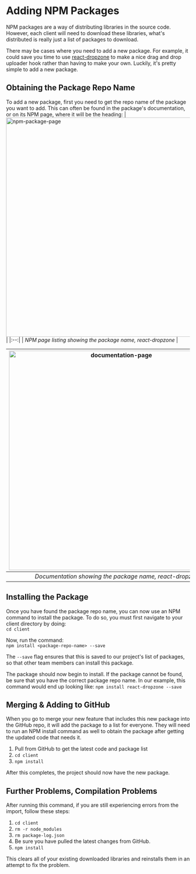 # Adding NPM Packages
NPM packages are a way of distributing libraries in the source code. However, each client will need to download these libraries, what's distributed is really just a list of packages to download.

There may be cases where you need to add a new package. For example, it could save you time to use [react-dropzone](https://react-dropzone.js.org/) to make a nice drag and drop uploader hook rather than having to make your own. Luckily, it's pretty simple to add a new package.

## Obtaining the Package Repo Name

To add a new package, first you need to get the repo name of the package you want to add. This can often be found in the package's documentation, or on its NPM page, where it will be the heading:
| <img width="600" alt="npm-package-page" src="https://user-images.githubusercontent.com/14037442/139160615-a6035b7f-9c36-4caf-a799-bb15d5741d3e.png"> |
|:--:| 
| *NPM page listing showing the package name, react-dropzone* |

| <img width="600" alt="documentation-page" src="https://user-images.githubusercontent.com/14037442/139160622-7914f8fd-6ca5-404f-aefb-c8f105d11c0b.png"> |
|:--:| 
| *Documentation showing the package name, react-dropzone* |

## Installing the Package

Once you have found the package repo name, you can now use an NPM command to install the package. To do so, you must first navigate to your client directory by doing:  
`cd client`

Now, run the command:  
`npm install <package-repo-name> --save`

The `--save` flag ensures that this is saved to our project's list of packages, so that other team members can install this package.

The package should now begin to install. If the package cannot be found, be sure that you have the correct package repo name. In our example, this command would end up looking like: `npm install react-dropzone --save`

## Merging & Adding to GitHub

When you go to merge your new feature that includes this new package into the GitHub repo, it will add the package to a list for everyone. They will need to run an NPM install command as well to obtain the package after getting the updated code that needs it.

1. Pull from GitHub to get the latest code and package list
2. `cd client`
3. `npm install`

After this completes, the project should now have the new package.

## Further Problems, Compilation Problems
After running this command, if you are still experiencing errors from the import, follow these steps:
1. `cd client`
2. `rm -r node_modules`
3. `rm package-log.json`
4. Be sure you have pulled the latest changes from GitHub.
5. `npm install`

This clears all of your existing downloaded libraries and reinstalls them in an attempt to fix the problem.
